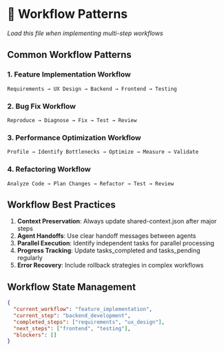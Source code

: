 # 🔄 Workflow Patterns

*Load this file when implementing multi-step workflows*

## Common Workflow Patterns

### 1. Feature Implementation Workflow
```
Requirements → UX Design → Backend → Frontend → Testing
```

### 2. Bug Fix Workflow
```
Reproduce → Diagnose → Fix → Test → Review
```

### 3. Performance Optimization Workflow
```
Profile → Identify Bottlenecks → Optimize → Measure → Validate
```

### 4. Refactoring Workflow
```
Analyze Code → Plan Changes → Refactor → Test → Review
```

## Workflow Best Practices

1. **Context Preservation**: Always update shared-context.json after major steps
2. **Agent Handoffs**: Use clear handoff messages between agents
3. **Parallel Execution**: Identify independent tasks for parallel processing
4. **Progress Tracking**: Update tasks_completed and tasks_pending regularly
5. **Error Recovery**: Include rollback strategies in complex workflows

## Workflow State Management

```json
{
  "current_workflow": "feature_implementation",
  "current_step": "backend_development",
  "completed_steps": ["requirements", "ux_design"],
  "next_steps": ["frontend", "testing"],
  "blockers": []
}
```